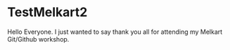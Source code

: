 # TestMelkart2
Hello Everyone.
I just wanted to say thank you all for attending my Melkart Git/Github workshop.